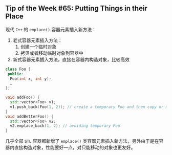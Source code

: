 ## Tip of the Week #65: Putting Things in their Place

现代 `C++` 的 `emplace()` 容器元素插入新方法：

1. 老式容器元素插入方法：
   1. 创建一个临时对象
   2. 拷贝或者移动临时对象到容器中
2. 新式容器元素插入方法，直接在容器内构造对象，比较高效

```c++
class Foo {
 public:
  Foo(int x, int y);
  …
};

void addFoo() {
  std::vector<Foo> v1;
  v1.push_back(Foo(1, 2)); // create a temporary Foo and then copy or move to v1
}
void addBetterFoo() {
  std::vector<Foo> v2;
  v2.emplace_back(1, 2); // avoiding temporary Foo
}
```

几乎全部 `STL` 容器都新增了 `emplace()` 类容器元素插入新方法，另外由于是在容器内直接构造对象，性能要好一点，对只能移动的对象也更友好。

